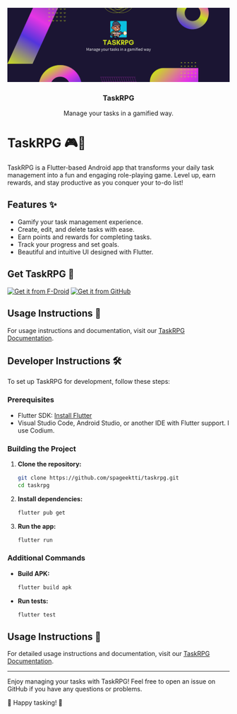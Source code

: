 ![banner](https://github.com/spageektti/taskrpg/blob/main/img/banner.png?raw=true)

<h3 align="center">TaskRPG</h3>
<p align="center">Manage your tasks in a gamified way.</p>

# TaskRPG 🎮📝

TaskRPG is a Flutter-based Android app that transforms your daily task management into a fun and engaging role-playing game. Level up, earn rewards, and stay productive as you conquer your to-do list!

## Features ✨

- Gamify your task management experience.
- Create, edit, and delete tasks with ease.
- Earn points and rewards for completing tasks.
- Track your progress and set goals.
- Beautiful and intuitive UI designed with Flutter.

## Get TaskRPG 📲

[![Get it from F-Droid](https://img.shields.io/badge/Get%20it%20from-F--Droid-blue)](https://f-droid.org/en/packages/your.package.name)
[![Get it from GitHub](https://img.shields.io/badge/Get%20it%20from-GitHub-green)](https://github.com/spageektti/taskrpg/releases)

## Usage Instructions 📖

For usage instructions and documentation, visit our [TaskRPG Documentation](http://taskrpg.spageektti.cc/docs).

## Developer Instructions 🛠️

To set up TaskRPG for development, follow these steps:

### Prerequisites

- Flutter SDK: [Install Flutter](https://flutter.dev/docs/get-started/install)
- Visual Studio Code, Android Studio, or another IDE with Flutter support. I use Codium.

### Building the Project

1. **Clone the repository:**
   ```bash
   git clone https://github.com/spageektti/taskrpg.git
   cd taskrpg
   ```

2. **Install dependencies:**
   ```bash
   flutter pub get
   ```

3. **Run the app:**
   ```bash
   flutter run
   ```

### Additional Commands

- **Build APK:**
  ```bash
  flutter build apk
  ```

- **Run tests:**
  ```bash
  flutter test
  ```

## Usage Instructions 📖

For detailed usage instructions and documentation, visit our [TaskRPG Documentation](http://taskrpg.spageektti.cc/docs).

---

Enjoy managing your tasks with TaskRPG! Feel free to open an issue on GitHub if you have any questions or problems.

👾 Happy tasking! 👾
